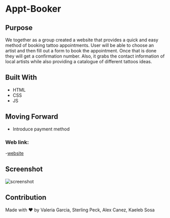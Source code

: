 # Appt-Booker
## Purpose
We together as a group created a website that provides a quick and easy method of booking tattoo appointments. User will be able to choose an artist and then fill out a form to book the appointment. Once that is done they will get a confirmation number. Also, it grabs the contact information of local artists while also providing a catalogue of different tattoos ideas. 

## Built With
* HTML
* CSS
* JS

## Moving Forward
- Introduce payment method

### Web link:
-[website](https://vhivestate.github.io/Appt-Booker/)

## Screenshot
![screenshot](./assets/images/website-ss.png)

## Contribution
Made with ❤️ by Valeria Garcia, Sterling Peck, Alex Canez, Kaeleb Sosa